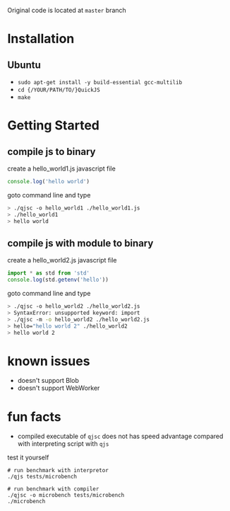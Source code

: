 Original code is located at `master` branch

# Installation
## Ubuntu
- `sudo apt-get install -y build-essential gcc-multilib`
- `cd {/YOUR/PATH/TO/}QuickJS`
- `make`

# Getting Started
## compile js to binary
create a hello\_world1.js javascript file
```javascript
console.log('hello world')
```
goto command line and type
```bash
> ./qjsc -o hello_world1 ./hello_world1.js
> ./hello_world1
> hello world
```

## compile js with module to binary
create a hello\_world2.js javascript file
```javascript
import * as std from 'std'
console.log(std.getenv('hello'))
```
goto command line and type
```bash
> ./qjsc -o hello_world2 ./hello_world2.js
> SyntaxError: unsupported keyword: import
> ./qjsc -m -o hello_world2 ./hello_world2.js
> hello="hello world 2" ./hello_world2
> hello world 2
```

# known issues
- doesn't support Blob
- doesn't support WebWorker

# fun facts
- compiled executable of `qjsc` does not has speed advantage compared with interpreting script with `qjs`

test it yourself
 ```
 # run benchmark with interpretor
 ./qjs tests/microbench
 
 # run benchmark with compiler
 ./qjsc -o microbench tests/microbench
 ./microbench
 ```
